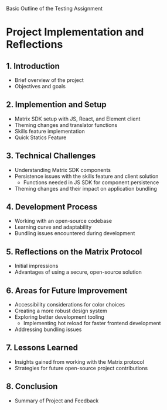Basic Outline of the Testing Assignment 

# Project Implementation and Reflections

## 1. Introduction
   - Brief overview of the project
   - Objectives and goals

## 2. Implemention and Setup
   - Matrix SDK setup with JS, React, and Element client
   - Theming changes and translator functions
   - Skills feature implementation
   - Quick Statics Feature

## 3. Technical Challenges
   - Understanding Matrix SDK components
   - Persistence issues with the skills feature and client solution
     - Functions needed in JS SDK for component persistence
   - Theming changes and their impact on application bundling

## 4. Development Process
   - Working with an open-source codebase
   - Learning curve and adaptability
   - Bundling issues encountered during development

## 5. Reflections on the Matrix Protocol
   - Initial impressions
   - Advantages of using a secure, open-source solution

## 6. Areas for Future Improvement
   - Accessibility considerations for color choices
   - Creating a more robust design system
   - Exploring better development tooling
     - Implementing hot reload for faster frontend development
   - Addressing bundling issues

## 7. Lessons Learned
   - Insights gained from working with the Matrix protocol
   - Strategies for future open-source project contributions

## 8. Conclusion
   - Summary of Project and Feedback
